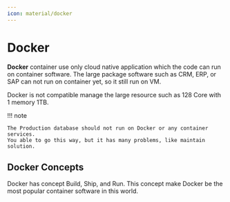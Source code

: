 ```yaml
---
icon: material/docker
---
```


# Docker

**Docker** container use only cloud native application which the code can run on
container software. The large package software such as CRM, ERP, or SAP can not run on container
yet, so it still run on VM.

Docker is not compatible manage the large resource such as 128 Core with 1 memory 1TB.

!!! note

    The Production database should not run on Docker or any container services.
    You able to go this way, but it has many problems, like maintain solution.

## Docker Concepts

Docker has concept Build, Ship, and Run. This concept make Docker be the most popular
container software in this world.
